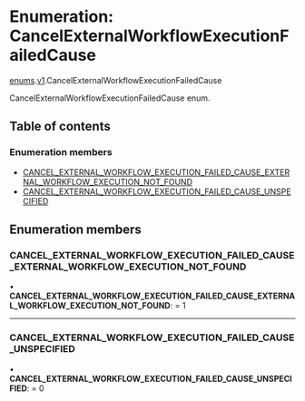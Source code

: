 # Enumeration: CancelExternalWorkflowExecutionFailedCause

[enums](../modules/proto.temporal.api.enums.md).[v1](../modules/proto.temporal.api.enums.v1.md).CancelExternalWorkflowExecutionFailedCause

CancelExternalWorkflowExecutionFailedCause enum.

## Table of contents

### Enumeration members

- [CANCEL\_EXTERNAL\_WORKFLOW\_EXECUTION\_FAILED\_CAUSE\_EXTERNAL\_WORKFLOW\_EXECUTION\_NOT\_FOUND](proto.temporal.api.enums.v1.cancelexternalworkflowexecutionfailedcause.md#cancel_external_workflow_execution_failed_cause_external_workflow_execution_not_found)
- [CANCEL\_EXTERNAL\_WORKFLOW\_EXECUTION\_FAILED\_CAUSE\_UNSPECIFIED](proto.temporal.api.enums.v1.cancelexternalworkflowexecutionfailedcause.md#cancel_external_workflow_execution_failed_cause_unspecified)

## Enumeration members

### CANCEL\_EXTERNAL\_WORKFLOW\_EXECUTION\_FAILED\_CAUSE\_EXTERNAL\_WORKFLOW\_EXECUTION\_NOT\_FOUND

• **CANCEL\_EXTERNAL\_WORKFLOW\_EXECUTION\_FAILED\_CAUSE\_EXTERNAL\_WORKFLOW\_EXECUTION\_NOT\_FOUND**: = 1

___

### CANCEL\_EXTERNAL\_WORKFLOW\_EXECUTION\_FAILED\_CAUSE\_UNSPECIFIED

• **CANCEL\_EXTERNAL\_WORKFLOW\_EXECUTION\_FAILED\_CAUSE\_UNSPECIFIED**: = 0

